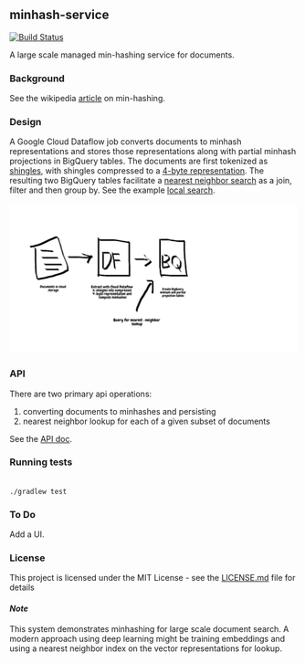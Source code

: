 minhash-service
----


[![Build Status](https://travis-ci.org/4d55397500/dataflow-minhash.svg?branch=master)](https://travis-ci.org/4d55397500/minhash-service)


A large scale managed min-hashing service for documents. 


### Background
See the wikipedia [article](https://en.wikipedia.org/wiki/MinHash) on min-hashing.

### Design
A Google Cloud Dataflow job converts documents to minhash representations and stores those representations along with partial minhash projections in BigQuery tables.  The documents are first tokenized as [shingles](https://github.com/4d55397500/minhash-service/blob/9d9dae3508e8859527f47f67de27fc4bc2e19f29/src/main/kotlin/MinHash.kt#L313-L318), with shingles compressed to a [4-byte representation](https://github.com/4d55397500/minhash-service/blob/9d9dae3508e8859527f47f67de27fc4bc2e19f29/src/main/kotlin/MinHash.kt#L324-L326). The resulting two BigQuery tables facilitate a [nearest neighbor search](https://github.com/4d55397500/minhash-service/blob/9d9dae3508e8859527f47f67de27fc4bc2e19f29/src/main/kotlin/LocalSearch.kt#L14-L31) as a join, filter and then group by. See the example [local search](./local_search.md).


![Architecture](./minhash_architecture.png)


### API
There are two primary api operations: 
 1) converting documents to minhashes and persisting
 2) nearest neighbor lookup for each of a given subset of documents

 See the [API doc](docs/api.md).
 

### Running tests
```
 
./gradlew test

```

### To Do
Add a UI.

### License

This project is licensed under the MIT License - see the [LICENSE.md](LICENSE.md) file for details


#### *Note*
This system demonstrates minhashing for large scale document search. A modern approach using deep learning might be training embeddings and using a nearest neighbor index on the vector representations for lookup.


